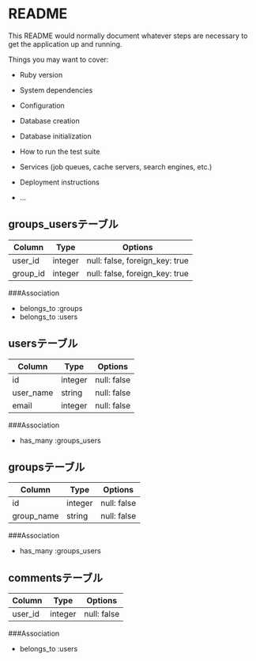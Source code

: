 # README

This README would normally document whatever steps are necessary to get the
application up and running.

Things you may want to cover:

* Ruby version

* System dependencies

* Configuration

* Database creation

* Database initialization

* How to run the test suite

* Services (job queues, cache servers, search engines, etc.)

* Deployment instructions

* ...

## groups_usersテーブル

|Column|Type|Options|
|------|----|-------|
|user_id|integer|null: false, foreign_key: true|
|group_id|integer|null: false, foreign_key: true|

###Association
- belongs_to :groups
- belongs_to :users

## usersテーブル

|Column|Type|Options|
|------|----|-------|
|id|integer|null: false|
|user_name|string|null: false|
|email|integer|null: false|

###Association
- has_many :groups_users

## groupsテーブル

|Column|Type|Options|
|------|----|-------|
|id|integer|null: false|
|group_name|string|null: false|

###Association
- has_many :groups_users

## commentsテーブル

|Column|Type|Options|
|------|----|-------|
|user_id|integer|null: false|

###Association
- belongs_to :users
